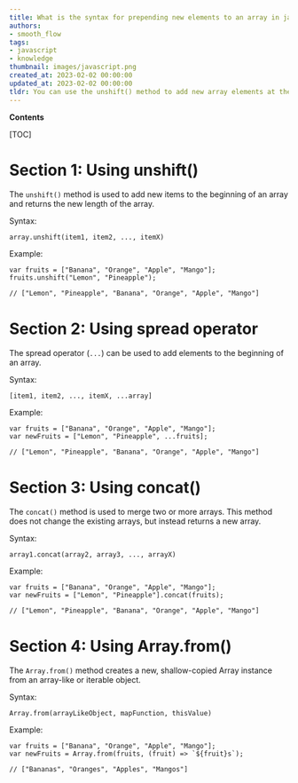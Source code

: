 ```yaml
---
title: What is the syntax for prepending new elements to an array in javascript?
authors:
- smooth_flow
tags:
- javascript
- knowledge
thumbnail: images/javascript.png
created_at: 2023-02-02 00:00:00
updated_at: 2023-02-02 00:00:00
tldr: You can use the unshift() method to add new array elements at the beginning of an array in JavaScript.
---
```


**Contents**

[TOC]

# Section 1: Using unshift()

The `unshift()` method is used to add new items to the beginning of an array and returns the new length of the array.

Syntax:
```
array.unshift(item1, item2, ..., itemX)
```

Example:
```
var fruits = ["Banana", "Orange", "Apple", "Mango"];
fruits.unshift("Lemon", "Pineapple");

// ["Lemon", "Pineapple", "Banana", "Orange", "Apple", "Mango"]
```

# Section 2: Using spread operator

The spread operator (`...`) can be used to add elements to the beginning of an array.

Syntax:
```
[item1, item2, ..., itemX, ...array]
```

Example:
```
var fruits = ["Banana", "Orange", "Apple", "Mango"];
var newFruits = ["Lemon", "Pineapple", ...fruits];

// ["Lemon", "Pineapple", "Banana", "Orange", "Apple", "Mango"]
```

# Section 3: Using concat()

The `concat()` method is used to merge two or more arrays. This method does not change the existing arrays, but instead returns a new array.

Syntax:
```
array1.concat(array2, array3, ..., arrayX)
```

Example:
```
var fruits = ["Banana", "Orange", "Apple", "Mango"];
var newFruits = ["Lemon", "Pineapple"].concat(fruits);

// ["Lemon", "Pineapple", "Banana", "Orange", "Apple", "Mango"]
```

# Section 4: Using Array.from()

The `Array.from()` method creates a new, shallow-copied Array instance from an array-like or iterable object.

Syntax:
```
Array.from(arrayLikeObject, mapFunction, thisValue)
```

Example:
```
var fruits = ["Banana", "Orange", "Apple", "Mango"];
var newFruits = Array.from(fruits, (fruit) => `${fruit}s`);

// ["Bananas", "Oranges", "Apples", "Mangos"]
```
